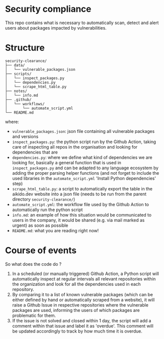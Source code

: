 # Security compliance

This repo contains what is necessary to automatically scan, detect and alert users about packages impacted by vulnerabilities.

# Structure
```
security-clearance/
├── data/
│   └── vulnerable_packages.json
├── scripts/
│   └── inspect_packages.py
│   └── dependencies.py
│   └── scrape_html_table.py
├── notes/
│   └── info.md
├── .github/
│   └── workflows/
│       └── automate_script.yml
└── README.md
```
where:
- `vulnerable_packages.json`: json file containing all vulnerable packages and versions
- `inspect_packages.py`: the python script run by the Github Action, taking care of inspecting all repos in the organisation and looking for dependencies that are 
- `dependencies.py`: where we define what kind of dependencies we are looking for, basically a general function that is used in `inspect_packages.py` and can be adapted to any language ecosystem by adding the proper parsing helper functions (and not forget to include the used libraries in the `automate_script.yml` 'Install Python dependencies' step)
- `scrape_html_table.py`: a script to automatically export the table in the aikido.dev website into a json file (needs to be run from the parent directory `security-clearance/`)
- `automate_script.yml`: the workflow file used by the Github Action to automatically run the python script 
- `info.md`: an example of how this situation would be communicated to users in the company, it would be shared (e.g. via mail marked as urgent) as soon as possible  
- `README.md`: what you are reading right now!

# Course of events

So what does the code do ?

1) In a scheduled (or manually triggered) Github Action, a Python script will automatically inspect at regular intervals all relevant repositories within the organization and look for all the dependencies used in each repository.
2) By comparing it to a list of known vulnerable packages (which can be either defined by hand or automatically scraped from a website), it will raise a Github Issue in respective repositories where the vulnerable packages are used, informing the users of which packages are problematic for them.
3) If the issue is not solved and closed within 1 day, the script will add a comment within that issue and label it as 'overdue'. This comment will be updated accordingly to track by how much time it is overdue.
